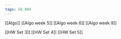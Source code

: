 ```yaml
---
tags: 50.004
---
```

[[Algo]]
[[Algo week 5]]
[[Algo week 6]]
[[Algo week 9]]

[[HW Set 3]]
[[HW Set 4]]
[[HW Set 5]]